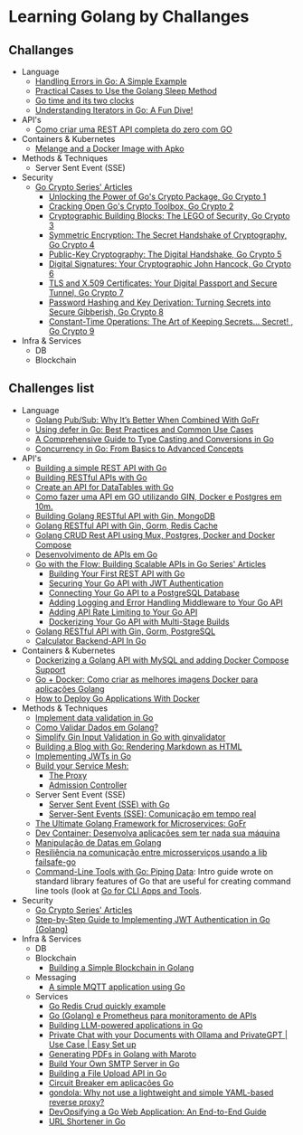 # Learning Golang by Challanges

## Challanges

- Language
  - [Handling Errors in Go: A Simple Example](./challenges/language/handlingErrors/README.md)
  - [Practical Cases to Use the Golang Sleep Method](./challenges/language/sleepMethod/README.md)
  - [Go time and its two clocks](./challenges/language/timeLapse/README.md)
  - [Understanding Iterators in Go: A Fun Dive!](./challenges/language/iteratorInGo/README.md)
- API's
  - [Como criar uma REST API completa do zero com GO](./comoCriarRestApi/README.md)
- Containers & Kubernetes
  - [Melange and a Docker Image with Apko](./challenges/containersKubernetes/melangeDockerImageWithApko/README.md)
- Methods & Techniques
  - Server Sent Event (SSE)
- Security
  - [Go Crypto Series' Articles](https://dev.to/rezmoss/series/29138)
    - [Unlocking the Power of Go's Crypto Package, Go Crypto 1](./challenges/security/goCryptoSeries/goCrypto1/README.md)
    - [Cracking Open Go's Crypto Toolbox, Go Crypto 2](./challenges/security/goCryptoSeries/goCrypto2/README.md)
    - [Cryptographic Building Blocks: The LEGO of Security, Go Crypto 3](./challenges/security/goCryptoSeries/goCrypto3/README.md)
    - [Symmetric Encryption: The Secret Handshake of Cryptography, Go Crypto 4](./challenges/security/goCryptoSeries/goCrypto4/README.md)
    - [Public-Key Cryptography: The Digital Handshake, Go Crypto 5](./challenges/security/goCryptoSeries/goCrypto5/README.md)
    - [Digital Signatures: Your Cryptographic John Hancock, Go Crypto 6](./challenges/security/goCryptoSeries/goCrypto6/README.md)
    - [TLS and X.509 Certificates: Your Digital Passport and Secure Tunnel, Go Crypto 7](./challenges/security/goCryptoSeries/goCrypto7/README.md)
    - [Password Hashing and Key Derivation: Turning Secrets into Secure Gibberish, Go Crypto 8](./challenges/security/goCryptoSeries/goCrypto8/README.md)
    - [Constant-Time Operations: The Art of Keeping Secrets... Secret! , Go Crypto 9](./challenges/security/goCryptoSeries/goCrypto9/README.md)
- Infra & Services
  - DB
  - Blockchain

## Challenges list

- Language
  - [Golang Pub/Sub: Why It’s Better When Combined With GoFr](https://thenewstack.io/golang-pub-sub-why-its-better-when-combined-with-gofr/)
  - [Using defer in Go: Best Practices and Common Use Cases](https://dev.to/zakariachahboun/common-use-cases-for-defer-in-go-1071)
  - [A Comprehensive Guide to Type Casting and Conversions in Go](https://dev.to/zakariachahboun/a-comprehensive-guide-to-type-casting-and-conversions-in-go-26di)
  - [Concurrency in Go: From Basics to Advanced Concepts](https://dev.to/chanchals7/concurrency-in-go-from-basics-to-advanced-concepts-1b9n)
- API's
  - [Building a simple REST API with Go](https://dev.to/vizalo/building-a-simple-rest-api-with-go-1kj2)
  - [Building RESTful APIs with Go](https://dev.to/neelp03/building-restful-apis-with-go-3ob6)
  - [Create an API for DataTables with Go](https://dev.to/stackpuz/create-an-api-for-datatables-with-go-23ng)
  - [Como fazer uma API em GO utilizando GIN, Docker e Postgres em 10m.](https://medium.com/@mariarobertap/como-fazer-uma-api-em-go-utilizando-gin-docker-e-postgres-e56a22d97e20)
  - [Building Golang RESTful API with Gin, MongoDB](https://dev.to/truongpx396/building-golang-restful-api-with-gin-mongodb-n01)
  - [Golang RESTful API with Gin, Gorm, Redis Cache](https://dev.to/truongpx396/golang-restful-api-with-gin-gorm-redis-cache-2gia)
  - [Golang CRUD Rest API using Mux, Postgres, Docker and Docker Compose](https://dev.to/francescoxx/build-a-crud-rest-api-in-go-using-mux-postgres-docker-and-docker-compose-2a75)
  - [Desenvolvimento de APIs em Go](https://johnfercher.medium.com/desenvolvimento-de-apis-em-go-64f945b11d2b)
  - [Go with the Flow: Building Scalable APIs in Go Series' Articles](https://dev.to/neelp03/series/29062)
    - [Building Your First REST API with Go](https://dev.to/neelp03/building-your-first-rest-api-with-go-3dj6)
    - [Securing Your Go API with JWT Authentication](https://dev.to/neelp03/securing-your-go-api-with-jwt-authentication-4amj)
    - [Connecting Your Go API to a PostgreSQL Database](https://dev.to/neelp03/connecting-your-go-api-to-a-postgresql-database-39)
    - [Adding Logging and Error Handling Middleware to Your Go API](https://dev.to/neelp03/adding-logging-and-error-handling-middleware-to-your-go-api-2f33)
    - [Adding API Rate Limiting to Your Go API](https://dev.to/neelp03/adding-api-rate-limiting-to-your-go-api-3fo8)
    - [Dockerizing Your Go API with Multi-Stage Builds](https://dev.to/neelp03/dockerizing-your-go-api-with-multi-stage-builds-3h9c)
  - [Golang RESTful API with Gin, Gorm, PostgreSQL](https://dev.to/truongpx396/golang-restful-api-with-gin-gorm-postgresql-2hc)
  - [Calculator Backend-API In Go](https://dev.to/jordan_t/calculator-backend-api-in-go-2173)
- Containers & Kubernetes
  - [Dockerizing a Golang API with MySQL and adding Docker Compose Support](https://dev.to/pradumnasaraf/dockerizing-a-golang-api-with-mysql-and-adding-docker-compose-support-9b1)
  - [Go + Docker: Como criar as melhores imagens Docker para aplicações Golang](https://dev.to/rflpazini/go-docker-como-criar-as-melhores-imagens-docker-para-aplicacoes-golang-ikj)
  - [How to Deploy Go Applications With Docker](https://dev.to/goodylili/how-to-deploy-go-applications-with-docker-50n3)
- Methods & Techniques
  - [Implement data validation in Go](https://dev.to/stackpuz/implement-data-validation-in-go-44ii)
  - [Como Validar Dados em Golang?](https://dev.to/ortizdavid/como-validar-dados-em-golang-3b0f)
  - [Simplify Gin Input Validation in Go with ginvalidator](https://dev.to/gbubemi_attah_8220489db16/simplify-input-validation-in-go-with-ginvalidator-5aoc)
  - [Building a Blog with Go: Rendering Markdown as HTML](https://www.youtube.com/watch?v=PWUEXNSrLx4)
  - [Implementing JWTs in Go](https://dev.to/kalashin1/implementing-jwts-in-go-3128)
  - [Build your Service Mesh:](https://dev.to/ramonberrutti/series/27820)
    - [The Proxy](https://dev.to/ramonberrutti/build-your-service-mesh-part-1-10ed)
    - [Admission Controller](https://dev.to/ramonberrutti/build-your-service-mesh-part-2-9c4)
  - Server Sent Event (SSE)
    - [Server Sent Event (SSE) with Go](https://medium.com/@rian.eka.cahya/server-sent-event-sse-with-go-10592d9c2aa1)
    - [Server-Sent Events (SSE): Comunicação em tempo real](https://www.youtube.com/watch?v=5TN9cyGev1M)
  - [The Ultimate Golang Framework for Microservices: GoFr](https://dev.to/umang01hash/the-ultimate-golang-framework-for-microservices-gofr-56bj)
  - [Dev Container: Desenvolva aplicações sem ter nada sua máquina](https://www.youtube.com/watch?v=kPA9PR7GCrY)
  - [Manipulação de Datas em Golang](https://dev.to/ortizdavid/manipulacao-de-datas-em-golang-3j5i)
  - [Resiliência na comunicação entre microsserviços usando a lib failsafe-go](https://eltonminetto.dev/post/2024-08-24-resilience-in-communication-between-microservices-using-the-failsafe-go-lib/)
  - [Command-Line Tools with Go: Piping Data](https://dev.to/googlecloud/command-line-tools-with-go-piping-data-2jco): Intro guide wrote on standard library features of Go that are useful for creating command line tools (look at [Go for CLI Apps and Tools](https://codesnip.sh/go/command-line-programs/commands).
- Security
  - [Go Crypto Series' Articles](https://dev.to/rezmoss/series/29138)
  - [Step-by-Step Guide to Implementing JWT Authentication in Go (Golang)](https://dev.to/1shubham7/step-by-step-guide-to-implementing-jwt-authentication-in-go-golang-2e24)
- Infra & Services
  - DB
  - Blockchain
    - [Building a Simple Blockchain in Golang](https://dev.to/thesaltree/building-a-simple-blockchain-in-golang-4351)
  - Messaging
    - [A simple MQTT application using Go](https://dev.to/johnscode/a-simple-mqtt-application-using-go-1ca5)
  - Services
    - [Go Redis Crud quickly example](https://dev.to/luigiescalante/go-redis-crud-quickly-example-2agj)
    - [Go (Golang) e Prometheus para monitoramento de APIs](https://www.youtube.com/watch?v=JoUkORTdPIM)
    - [Building LLM-powered applications in Go](https://go.dev/blog/llmpowered)
    - [Private Chat with your Documents with Ollama and PrivateGPT | Use Case | Easy Set up](https://www.youtube.com/watch?v=lhQ8ixnYO2Y)
    - [Generating PDFs in Golang with Maroto](https://dev.to/logrocket/go-long-by-generating-pdfs-in-golang-with-maroto-1g25)
    - [Build Your Own SMTP Server in Go](https://dev.to/alexbczpro/build-your-own-smtp-server-in-go-5b90)
    - [Building a File Upload API in Go](https://dev.to/stackpuz/building-a-file-upload-api-in-go-258i)
    - [Circuit Breaker em aplicações Go](https://dev.to/mfbmina/circuit-breaker-em-aplicacoes-go-445p)
    - [gondola: Why not use a lightweight and simple YAML-based reverse proxy?](https://dev.to/bmf_san/gondola-why-not-use-a-lightweight-and-simple-yaml-based-reverse-proxy-3454)
    - [DevOpsifying a Go Web Application: An End-to-End Guide](https://dev.to/iamamash/devopsifying-a-go-web-application-an-end-to-end-guide-17bm)
    - [URL Shortener in Go](https://dev.to/jordan_t/url-shortener-in-go-3d8l)
